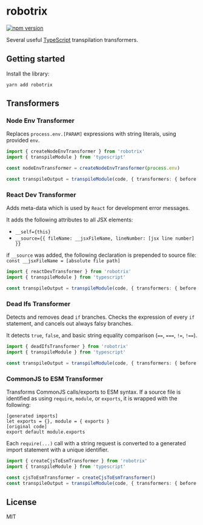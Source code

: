 # robotrix
[![npm version](https://badge.fury.io/js/robotrix.svg)](https://www.npmjs.com/package/robotrix)

Several useful [TypeScript](https://www.typescriptlang.org/) transpilation transformers.

## Getting started

Install the library:
```
yarn add robotrix
```

## Transformers

### Node Env Transformer

Replaces `process.env.[PARAM]` expressions with string literals, using provided `env`.

```ts
import { createNodeEnvTransformer } from 'robotrix'
import { transpileModule } from 'typescript'

const nodeEnvTransformer = createNodeEnvTransformer(process.env)

const transpileOutput = transpileModule(code, { transformers: { before: [nodeEnvTransformer] } })
```

### React Dev Transformer

Adds meta-data which is used by `React` for development error messages.

It adds the following attributes to all JSX elements:
- `__self={this}`
- `__source={{ fileName: __jsxFileName, lineNumber: [jsx line number] }}`

if `__source` was added, the following declaration is prepended to source file: `const __jsxFileName = [absolute file path]`

```ts
import { reactDevTransformer } from 'robotrix'
import { transpileModule } from 'typescript'

const transpileOutput = transpileModule(code, { transformers: { before: [reactDevTransformer] } })
```

### Dead Ifs Transformer

Detects and removes dead `if` branches. Checks the expression of every `if` statement, and cancels out always falsy branches.

It detects `true`, `false`, and basic string equality comparison (`==`, `===`, `!=`, `!==`).

```ts
import { deadIfsTransformer } from 'robotrix'
import { transpileModule } from 'typescript'

const transpileOutput = transpileModule(code, { transformers: { before: [deadIfsTransformer] } })
```

### CommonJS to ESM Transformer

Transforms CommonJS calls/exports to ESM syntax.
If a source file is identified as using `require`, `module`, or `exports`, it is wrapped with the following:
```
[generated imports]
let exports = {}, module = { exports }
[original code]
export default module.exports
```

Each `require(...)` call with a string request is converted to a generated import statement with a unique identifier.

```ts
import { createCjsToEsmTransformer } from 'robotrix'
import { transpileModule } from 'typescript'

const cjsToEsmTransformer = createCjsToEsmTransformer()
const transpileOutput = transpileModule(code, { transformers: { before: [cjsToEsmTransformer] } })
```

## License

MIT
